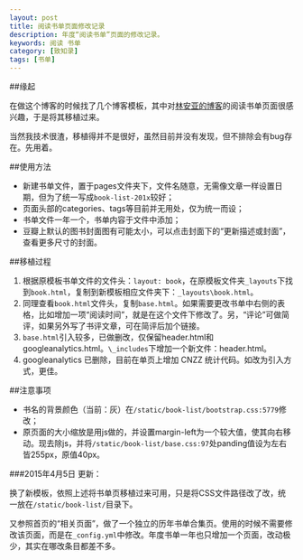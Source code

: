```yaml
---
layout: post
title: 阅读书单页面修改记录
description: 年度“阅读书单”页面的修改记录。
keywords: 阅读 书单 
category: [致知录]
tags: [书单]
---
```


##缘起

在做这个博客的时候找了几个博客模板，其中对[林安亚的博客](http://painterlin.com/)的阅读书单页面很感兴趣，于是将其移植过来。

当然我技术很渣，移植得并不是很好，虽然目前并没有发现，但不排除会有bug存在。先用着。

##使用方法

* 新建书单文件，置于pages文件夹下，文件名随意，无需像文章一样设置日期，但为了统一写成`book-list-201x`较好；
* 页面头部的categories、tags等目前并无用处，仅为统一而设；
* 书单文件一年一个，书单内容于文件中添加；
* 豆瓣上默认的图书封面图有可能太小，可以点击封面下的“更新描述或封面”，查看更多尺寸的封面。

##移植过程

1. 根据原模板书单文件的文件头：`layout: book`，在原模板文件夹`_layouts`下找到`book.html`，复制到新模板相应文件夹下：`_layouts\book.html`。
2. 同理查看`book.html`文件头，复制`base.html`。如果需要更改书单中右侧的表格，比如增加一项“阅读时间”，就是在这个文件下修改了。另，“评论”可做简评，如果另外写了书评文章，可在简评后加个链接。
2. `base.html`引入较多，已做删改，仅保留header.html和googleanalytics.html。`\_includes`下增加一个新文件：header.html。
3. googleanalytics 已删除，目前在单页上增加 CNZZ 统计代码。如改为引入方式，更佳。

##注意事项

* 书名的背景颜色（当前：灰）在`/static/book-list/bootstrap.css:5779`修改；
* 原页面的大小缩放是用js做的，并设置margin-left为一个较大值，使其向右移动。现去除js，并将`/static/book-list/base.css:97`处panding值设为左右皆255px，原值40px。

###2015年4月5日 更新：

换了新模板，依照上述将书单页移植过来可用，只是将CSS文件路径改了改，统一放在`/static/book-list/`目录下。

又参照首页的“相关页面”，做了一个独立的历年书单合集页。使用的时候不需要修改该页面，而是在`_config.yml`中修改。年度书单一年也只增加一个页面，改动极少，其实在哪改条目都差不多。